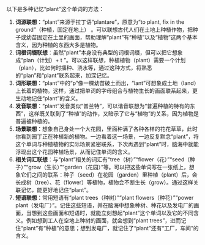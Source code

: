 以下是多种记忆“plant”这个单词的方法：
1. **词源联想**：“plant”来源于拉丁语“plantare”，原意为“to plant, fix in the ground”（种植，固定在地上） 。可以联想古代人们在土地上种植作物，把种子或幼苗固定在土里的画面，帮助理解“plant”有“种植”以及“植物”这两个基本含义，因为种植的东西大多是植物。
2. **词根词缀联想**：虽然“plant”本身没有典型的词根词缀，但可以把它想象成“plan（计划）+ t ”。可以这样联想，种植植物（plant）需要一个计划（plan），比如何时播种、浇水等，通过这种方式，将熟悉的“plan”和“plant”联系起来，加深记忆。
3. **词形联想**：“plant”中的“p”像一棵幼苗破土而出，“lant”可想象成土地（land）上长着的植物。这样，通过把单词的字母组合与植物生长的画面联系起来，更生动地记住“plant”的含义。
4. **发音联想**：“plant”发音类似“普兰特”，可以谐音联想为“普遍种植的特有的东西”，这样既关联到了“种植”的动作，又暗示了它与“植物”的关系，因为植物是普遍被种植的。
5. **场景联想**：想象自己身处一个大花园，里面种满了各种各样的花花草草，此时你看到园丁正在种植新的植物。一边看着这一场景，一边反复默念“plant”，将这个单词与种植植物的实际场景紧密联系，下次再遇到“plant”时，脑海中就能浮现出这个花园种植场景，从而记住单词的含义。
6. **相关词汇联想**：与“plant”相关的词汇有“tree（树）”“flower（花）”“seed（种子）”“grow（生长）”“garden（花园）”等。可以把这些单词写在一张纸上，想象它们之间的联系：种子（seed）在花园（garden）里种植（plant）后，会长成树（tree）、花（flower）等植物，植物会不断生长（grow）。通过这样关联记忆，能更好地记住“plant”。
7. **短语联想**：常用短语有“plant trees（种树）”“plant flowers（种花）”“power plant（发电厂）”。记住这些短语，并在脑海中想象种树、种花以及发电厂的画面，当想到这些画面和短语时，就能立刻想起“plant”这个单词以及它的不同含义。例如想到工人在空地上种树的画面，就会想到“plant trees”，进而记住“plant”有“种植”的意思；想到发电厂，就记住了“plant”还有“工厂，车间”的含义。 